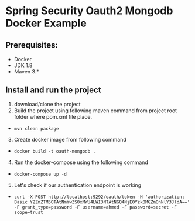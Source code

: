 #  Spring Security Oauth2 Mongodb Docker Example

## Prerequisites:
* Docker
* JDK 1.8 
* Maven 3.*

## Install and run the project 
1. download/clone the project 
2. Build the project using following maven command from project root folder where pom.xml file place.
  * `mvn clean package`
3. Create docker image from following command 
  * `docker build -t oauth-mongodb .`
4. Run the docker-compose using the following command   
  * `docker-compose up -d`     
  
5. Let's check if our authentication endpoint is working
  * `curl -X POST http://localhost:9292/oauth/token -H 'authorization: Basic Y2ZmZTM5OTAtNmYwZS0xMWU4LWI3NTAtNGQ4NjE0Yzk0MGZmOnNlY3JldA==' -F grant_type=password -F username=ahmed -F password=secret -F scope=trust`
  
 
 
  
